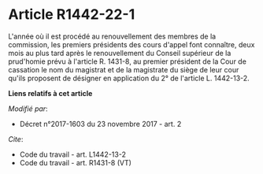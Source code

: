 # Article R1442-22-1

L'année où il est procédé au renouvellement des membres de la commission, les premiers présidents des cours d'appel font
connaître, deux mois au plus tard après le renouvellement du Conseil supérieur de la prud'homie prévu à l'article R. 1431-8,
au premier président de la Cour de cassation le nom du magistrat et de la magistrate du siège de leur cour qu'ils proposent
de désigner en application du 2° de l'article L. 1442-13-2.

**Liens relatifs à cet article**

_Modifié par_:

  - Décret n°2017-1603 du 23 novembre 2017 - art. 2

_Cite_:

  - Code du travail - art. L1442-13-2
  - Code du travail - art. R1431-8 (VT)
